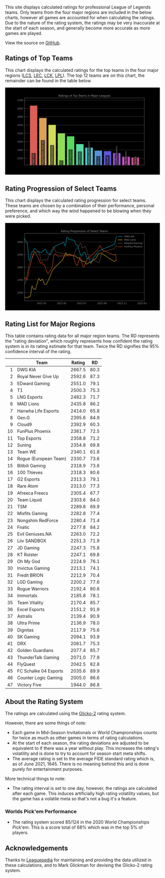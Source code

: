 This site displays calculated ratings for professional League of Legends teams.
Only teams from the four major regions are included in the below charts, however
all games are accounted for when calculating the ratings. Due to the nature of
the rating system, the ratings may be very inaccurate at the start of each
season, and generally become more accurate as more games are played.

View the source on [GitHub][2].

[comment]: <> (Ratings of Teams at MSI 2021)
[comment]: <> (----------------------------)
[comment]: <> (This chart displays the ratings of teams at the Mid-Season Invitational of 2021.)
[comment]: <> (Since MSI is the first international competition of the season, ratings at the)
[comment]: <> (start of the tournament will be based heavily on a team's dominance within their)
[comment]: <> (region, so teams from minor regions may have their ratings inflated.)

Ratings of Top Teams
--------------------

This chart displays the calculated ratings for the top teams in the four major
regions ([LCS][3], [LEC][4], [LCK][5], [LPL][6]). The top 12 teams are on this
chart, the remainder can be found in the table below.

[comment]: <> (Note: the top teams from minor leagues may have their ratings inflated if they )
[comment]: <> (dominated their league. This is because if there are no inter-region games, )
[comment]: <> (one's rating is solely based on their performance within their region.)

![image missing](https://raw.githubusercontent.com/xtevenx/ProRankings/master/data/output_bar.png "Ratings of Top Teams")

Rating Progression of Select Teams
----------------------------------

This chart displays the calculated rating progression for select teams. These
teams are chosen by a combination of their performance, personal preference, and
which way the wind happened to be blowing when they were picked.

![image missing](https://raw.githubusercontent.com/xtevenx/ProRankings/master/data/output_line.png "Rating Progression of Select Teams")

Rating List for Major Regions
-----------------------------

This table contains rating data for all major region teams. The RD represents
the "rating deviation", which roughly represents how confident the rating system
is in its rating estimate for that team. Twice the RD signifies the 95%
confidence interval of the rating.

| | Team | Rating | RD |
| --: | --- | :-: | :-: |
| 1 | DWG KIA | 2667.5 | 80.3 |
| 2 | Royal Never Give Up | 2592.6 | 87.3 |
| 3 | EDward Gaming | 2551.0 | 79.1 |
| 4 | T1 | 2500.3 | 75.3 |
| 5 | LNG Esports | 2482.3 | 71.7 |
| 6 | MAD Lions | 2435.8 | 86.2 |
| 7 | Hanwha Life Esports | 2414.0 | 65.8 |
| 8 | Gen.G | 2395.6 | 84.9 |
| 9 | Cloud9 | 2392.9 | 60.3 |
| 10 | FunPlus Phoenix | 2381.7 | 72.5 |
| 11 | Top Esports | 2358.8 | 71.2 |
| 12 | Suning | 2354.8 | 69.8 |
| 13 | Team WE | 2340.1 | 61.8 |
| 14 | Rogue (European Team) | 2330.7 | 73.6 |
| 15 | Bilibili Gaming | 2318.9 | 73.6 |
| 16 | 100 Thieves | 2318.3 | 80.6 |
| 17 | G2 Esports | 2313.3 | 79.1 |
| 18 | Rare Atom | 2313.0 | 77.3 |
| 19 | Afreeca Freecs | 2305.4 | 67.7 |
| 20 | Team Liquid | 2303.6 | 84.0 |
| 21 | TSM | 2289.8 | 69.9 |
| 22 | Misfits Gaming | 2282.8 | 77.4 |
| 23 | Nongshim RedForce | 2280.4 | 71.4 |
| 24 | Fnatic | 2277.8 | 84.2 |
| 25 | Evil Geniuses.NA | 2263.0 | 72.2 |
| 26 | Liiv SANDBOX | 2251.3 | 71.9 |
| 27 | JD Gaming | 2247.3 | 75.8 |
| 28 | KT Rolster | 2247.1 | 69.8 |
| 29 | Oh My God | 2224.9 | 76.1 |
| 30 | Invictus Gaming | 2213.1 | 74.1 |
| 31 | Fredit BRION | 2212.9 | 70.4 |
| 32 | LGD Gaming | 2200.2 | 77.6 |
| 33 | Rogue Warriors | 2192.4 | 80.6 |
| 34 | Immortals | 2185.8 | 78.1 |
| 35 | Team Vitality | 2170.4 | 85.7 |
| 36 | Excel Esports | 2151.2 | 91.9 |
| 37 | Astralis | 2139.4 | 90.9 |
| 38 | Ultra Prime | 2136.9 | 78.0 |
| 39 | Dignitas | 2117.9 | 75.6 |
| 40 | SK Gaming | 2094.1 | 93.9 |
| 41 | DRX | 2081.7 | 75.3 |
| 42 | Golden Guardians | 2077.4 | 85.7 |
| 43 | ThunderTalk Gaming | 2071.0 | 77.9 |
| 44 | FlyQuest | 2042.5 | 82.8 |
| 45 | FC Schalke 04 Esports | 2035.6 | 89.9 |
| 46 | Counter Logic Gaming | 2005.0 | 86.6 |
| 47 | Victory Five | 1944.0 | 86.8 |

About the Rating System
-----------------------

The ratings are calculated using the [Glicko-2][1] rating system.

However, there are some things of note:

*   Each game in Mid-Season Invitationals or World Championships counts for
    twice as much as other games in terms of rating calculations.
*   At the start of each season, the rating deviations are adjusted to be
    equivalent to if there was a year without play. This increases the rating's
    volatility and is done to try to account for season start meta shifts.
*   The average rating is set to the average FIDE standard rating which is, as
    of June 2021, 1645. There is no meaning behind this and is done purely for
    entertainment purposes.

More technical things to note:

*   The rating interval is set to one day, however, the ratings are calculated
    after each game. This induces artificially high rating volatility values,
    but the game has a volatile meta so that's not a bug it's a feature.

### Worlds Pick'em Performance

*   The rating system scored 85/124 in the 2020 World Championships Pick'em.
    This is a score total of 68% which was in the top 5% of players.

Acknowledgements
----------------

Thanks to [Leaguepedia][7] for maintaining and providing the data utilized in
these calculations, and to Mark Glickman for devising the Glicko-2 rating
system.

[1]: http://www.glicko.net/glicko/glicko2.pdf
[2]: https://github.com/xtevenx/ProRankings
[3]: https://lol.fandom.com/wiki/LCS/2021_Season
[4]: https://lol.fandom.com/wiki/LEC/2021_Season
[5]: https://lol.fandom.com/wiki/LCK/2021_Season
[6]: https://lol.fandom.com/wiki/LPL/2021_Season
[7]: https://lol.fandom.com/Help:API_Documentation
